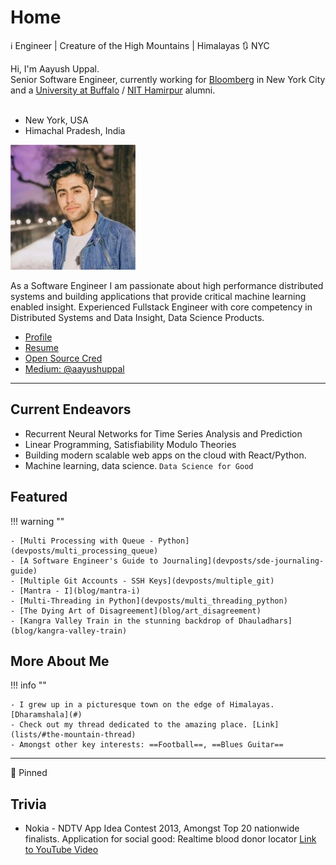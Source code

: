 <!-- markdownlint-disable no-inline-html -->

# Home

:information_source: Engineer | Creature of the High Mountains | Himalayas :arrows_clockwise: NYC

<div class="box1">
Hi, I'm Aayush Uppal.<br>
Senior Software Engineer, currently working for <a href="https://www.bloomberg.com/company">Bloomberg</a> in New York City
and a <a href="http://www.buffalo.edu">University at Buffalo</a>
/ <a href="http://nith.ac.in">NIT Hamirpur</a> alumni.

<br/>
<br/>

- <i class="fas fa-building"></i> New York, USA
  <br/>
- <i class="fas fa-mountain"></i> Himachal Pradesh, India

</div>

<div class="box2">
<div>
<img class="imgc" alt="Aayush Uppal" src="img/aayushuppal-thumbnail.png">
</div>
</div>

As a Software Engineer I am passionate about high performance distributed systems and building applications that provide critical machine learning enabled insight. Experienced Fullstack Engineer with core competency in Distributed Systems and Data Insight, Data Science Products.

<!-- Experience in developing and delivering analytics products using open source big data technologies -->

- [Profile](profile)
- [Resume](cv)
- [Open Source Cred](oss-cred)
- [Medium: @aayushuppal](https://medium.com/@aayushuppal)

---

## Current Endeavors

- Recurrent Neural Networks for Time Series Analysis and Prediction
- Linear Programming, Satisfiability Modulo Theories
- Building modern scalable web apps on the cloud with React/Python.
- Machine learning, data science. `Data Science for Good`

## Featured

!!! warning ""

    - [Multi Processing with Queue - Python](devposts/multi_processing_queue)
    - [A Software Engineer's Guide to Journaling](devposts/sde-journaling-guide)
    - [Multiple Git Accounts - SSH Keys](devposts/multiple_git)
    - [Mantra - I](blog/mantra-i)
    - [Multi-Threading in Python](devposts/multi_threading_python)
    - [The Dying Art of Disagreement](blog/art_disagreement)
    - [Kangra Valley Train in the stunning backdrop of Dhauladhars](blog/kangra-valley-train)

## More About Me

!!! info ""

    - I grew up in a picturesque town on the edge of Himalayas. [Dharamshala](#)
    - Check out my thread dedicated to the amazing place. [Link](lists/#the-mountain-thread)
    - Amongst other key interests: ==Football==, ==Blues Guitar==

---

:pushpin: Pinned

<blockquote class="twitter-tweet" data-lang="en">
<a href="https://twitter.com/bketelsen/status/986566694628986886"></a>
</blockquote>

## Trivia

- Nokia - NDTV App Idea Contest 2013, Amongst Top 20 nationwide finalists.
  Application for social good: Realtime blood donor locator
  [Link to YouTube Video](https://youtu.be/ysY-dy3wXXw?t=1m38s)

<br/>
<i class="fab fa-python fa-lg"></i>
<i class="fab fa-github-alt fa-lg"></i>
<i class="fab fa-java fa-lg"></i>
<i class="fab fa-node-js fa-lg"></i>
<i class="fas fa-code fa-lg"></i>

[^1]: Last Updated: `2019-04-21`
